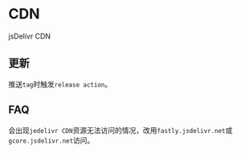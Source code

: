 # CDN
jsDelivr CDN

## 更新

推送`tag`时触发`release action`。

## FAQ
会出现`jedelivr CDN`资源无法访问的情况，改用`fastly.jsdelivr.net`或`gcore.jsdelivr.net`访问。
